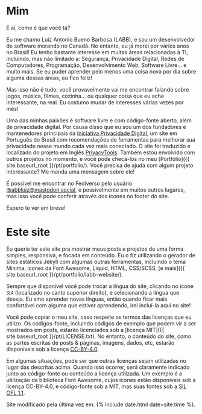 Mim <a name="mim"></a>
===

E aí, como é que você tá?

Eu me chamo Luiz Antonio Bueno Barbosa (LABB), e sou um desenvolvedor de software morando no Canadá. No entanto, eu já morei por vários anos no Brasil! Eu tenho bastante interesse em muitas áreas relacionadas à TI, incluindo, mas não limitado a: Segurança, Privacidade Digital, Redes de Computadores, Programação, Desenvolvimento Web, Software Livre... e muito mais. Se eu puder aprender pelo menos uma coisa nova por dia sobre alguma dessas áreas, eu fico feliz!

Mas isso não é tudo: você provavelmente vai me encontrar falando sobre jogos, música, filmes, cozinha... ou qualquer coisa que eu ache interessante, na real. Eu costumo mudar de interesses várias vezes por mês!

Uma das minhas paixões é software livre e com código-fonte aberto, além de privacidade digital. Por causa disso que eu sou um dos fundadores e mantenedores principais da [Iniciativa Privacidade Digital](https://www.privacidade.digital/), um site em Português do Brasil com recomendações de ferramentas para melhorar sua privacidade nesse mundo cada vez mais conectado. O site foi traduzido e localizado do projeto em Inglês [PrivacyTools](https://www.privacytools.io/). Também estou envolvido com outros projetos no momento, e você pode checá-los no meu [Portfólio]({{ site.baseurl_root }}/pt/portfolio/). Você precisa de ajuda com algum projeto interessante? Me manda uma mensagem sobre ele!

É possível me encontrar no Fediverso pelo usuário [@abbluiz@mastodon.social](https://mastodon.social/@abbluiz), e possivelmente em muitos outros lugares, mas isso você pode conferir através dos ícones no footer do site.

Espero te ver em breve!

Este site <a name="este-site"></a>
===

Eu queria ter este site pra mostrar meus posts e projetos de uma forma simples, responsiva, e focada em conteúdo. Eu o fiz utilizando o gerador de sites estáticos Jekyll com algumas outras ferramentas, incluindo o tema Minima, ícones da Font Awesome, Liquid, HTML, CSS/SCSS, [e mais]({{ site.baseurl_root }}/pt/portfolio/labb-website/).

Sempre que disponível você pode trocar a língua do site, clicando no ícone `文A` (localizado no canto superior direito), e selecionando a língua que deseja. Eu amo aprender novas línguas, então quando ficar mais confortável com alguma que estiver aprendendo, irei incluí-la aqui no site!

Você pode copiar o meu site, caso respeite os termos das licenças que eu utilizo. Os códigos-fonte, incluindo códigos de exemplo que podem vir a ser mostrados em posts, estarão licenciados sob a [licença MIT]({{ site.baseurl_root }}/pt/LICENSE.txt). No entanto, o conteúdo do site, como as partes escritas de posts & páginas, imagens, dados, etc, estarão disponíveis sob a licença [CC-BY-4.0](https://creativecommons.org/licenses/by/4.0/deed.pt_BR).

Em algumas situações, pode ser que outras licenças sejam utilizadas no lugar das descritas acima. Quando isso ocorrer, será claramente indicado junto ao código-fonte ou conteúdo a licença utilizada. Um exemplo é a utilização da biblioteca Font Awesome, cujos ícones estão disponíveis sob a licença CC-BY-4.0, e código-fonte sob a MIT, mas suas fontes sob a [SIL OFL 1.1](https://scripts.sil.org/cms/scripts/page.php?site_id=nrsi&id=OFL).

Site modificado pela última vez em:  {% include date.html date=site.time %}.